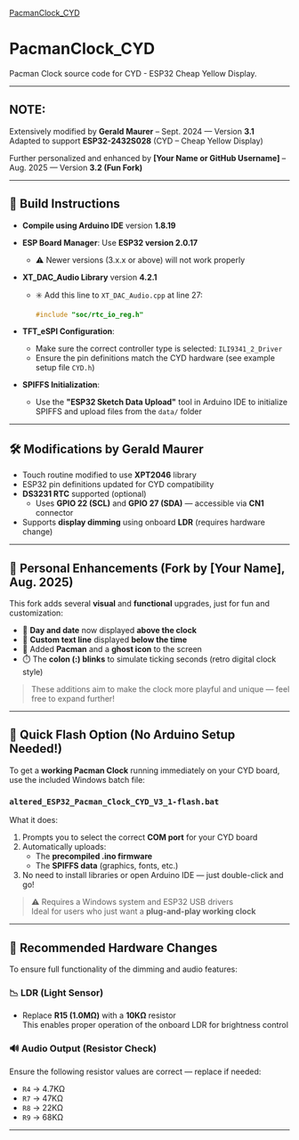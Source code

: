 

[PacmanClock_CYD](./images/cyd_pacmanclock.gif)



# PacmanClock_CYD  
Pacman Clock source code for CYD - ESP32 Cheap Yellow Display.

---

## NOTE:

Extensively modified by **Gerald Maurer** – Sept. 2024 — Version **3.1**  
Adapted to support **ESP32-2432S028** (CYD – Cheap Yellow Display)

Further personalized and enhanced by **[Your Name or GitHub Username]** – Aug. 2025 — Version **3.2 (Fun Fork)**

---

## 🔧 Build Instructions

- **Compile using Arduino IDE** version **1.8.19**
- **ESP Board Manager**: Use **ESP32 version 2.0.17**
  - ⚠️ Newer versions (3.x.x or above) will not work properly
- **XT_DAC_Audio Library** version **4.2.1**
  - ✳️ Add this line to `XT_DAC_Audio.cpp` at line 27:
    ```cpp
    #include "soc/rtc_io_reg.h"
    ```
- **TFT_eSPI Configuration**:
  - Make sure the correct controller type is selected: `ILI9341_2_Driver`
  - Ensure the pin definitions match the CYD hardware (see example setup file `CYD.h`)

- **SPIFFS Initialization**:
  - Use the **"ESP32 Sketch Data Upload"** tool in Arduino IDE to initialize SPIFFS and upload files from the `data/` folder

---

## 🛠️ Modifications by Gerald Maurer

- Touch routine modified to use **XPT2046** library
- ESP32 pin definitions updated for CYD compatibility
- **DS3231 RTC** supported (optional)
  - Uses **GPIO 22 (SCL)** and **GPIO 27 (SDA)** — accessible via **CN1** connector
- Supports **display dimming** using onboard **LDR** (requires hardware change)

---

## 🔄 Personal Enhancements (Fork by [Your Name], Aug. 2025)

This fork adds several **visual** and **functional** upgrades, just for fun and customization:

- 📅 **Day and date** now displayed **above the clock**
- 💬 **Custom text line** displayed **below the time**
- 👾 Added **Pacman** and a **ghost icon** to the screen
- ⏱️ The **colon (:) blinks** to simulate ticking seconds (retro digital clock style)

> These additions aim to make the clock more playful and unique — feel free to expand further!

---

## 🚀 Quick Flash Option (No Arduino Setup Needed!)

To get a **working Pacman Clock** running immediately on your CYD board, use the included Windows batch file:

### `altered_ESP32_Pacman_Clock_CYD_V3_1-flash.bat`

What it does:
1. Prompts you to select the correct **COM port** for your CYD board
2. Automatically uploads:
   - The **precompiled .ino firmware**
   - The **SPIFFS data** (graphics, fonts, etc.)
3. No need to install libraries or open Arduino IDE — just double-click and go!

> ⚠️ Requires a Windows system and ESP32 USB drivers  
> Ideal for users who just want a **plug-and-play working clock**

---

## 🧪 Recommended Hardware Changes

To ensure full functionality of the dimming and audio features:

### 📉 LDR (Light Sensor)
- Replace **R15 (1.0MΩ)** with a **10KΩ** resistor  
  This enables proper operation of the onboard LDR for brightness control

### 🔊 Audio Output (Resistor Check)
Ensure the following resistor values are correct — replace if needed:
- `R4` → 4.7KΩ
- `R7` → 47KΩ
- `R8` → 22KΩ
- `R9` → 68KΩ

---
